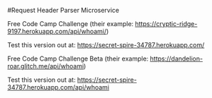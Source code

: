#Request Header Parser Microservice

Free Code Camp Challenge (their example: https://cryptic-ridge-9197.herokuapp.com/api/whoami/)

Test this version out at: https://secret-spire-34787.herokuapp.com/

Free Code Camp Challenge Beta (their example: https://dandelion-roar.glitch.me/api/whoami)

Test this version out at: https://secret-spire-34787.herokuapp.com/api/whoami
